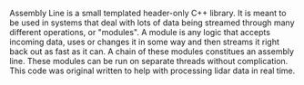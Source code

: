 Assembly Line is a small templated header-only C++ library. It is meant to be used in systems that deal with lots of data being streamed through many different operations, or "modules". A module is any logic that accepts incoming data, uses or changes it in some way and then streams it right back out as fast as it can. A chain of these modules constitues an assembly line. These modules can be run on separate threads without complication. This code was original written to help with processing lidar data in real time.